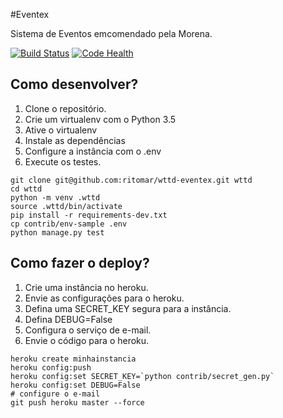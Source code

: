 #Eventex

Sistema de Eventos emcomendado pela Morena.

[![Build Status](https://travis-ci.org/ritomar/wttd-eventex.svg?branch=master)](https://travis-ci.org/ritomar/wttd-eventex)
[![Code Health](https://landscape.io/github/ritomar/wttd-eventex/master/landscape.svg?style=flat)](https://landscape.io/github/ritomar/wttd-eventex/master)


## Como desenvolver?

1. Clone o repositório.
2. Crie um virtualenv com o Python 3.5
3. Ative o virtualenv
4. Instale as dependências
5. Configure a instância com o .env
6. Execute os testes.

```console
git clone git@github.com:ritomar/wttd-eventex.git wttd
cd wttd
python -m venv .wttd
source .wttd/bin/activate
pip install -r requirements-dev.txt
cp contrib/env-sample .env
python manage.py test
```


## Como fazer o deploy?

1. Crie uma instância no heroku.
2. Envie as configurações para o heroku.
3. Defina uma SECRET_KEY segura para a instância.
4. Defina DEBUG=False
5. Configura o serviço de e-mail.
6. Envie o código para o heroku.

```console
heroku create minhainstancia
heroku config:push
heroku config:set SECRET_KEY=`python contrib/secret_gen.py`
heroku config:set DEBUG=False
# configure o e-mail
git push heroku master --force
```